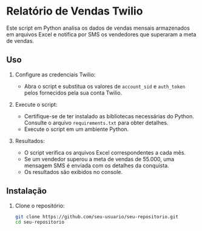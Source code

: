 # Relatório de Vendas Twilio

Este script em Python analisa os dados de vendas mensais armazenados em arquivos Excel e notifica por SMS os vendedores que superaram a meta de vendas.

## Uso

1. Configure as credenciais Twilio:
   - Abra o script e substitua os valores de `account_sid` e `auth_token` pelos fornecidos pela sua conta Twilio.

2. Execute o script:
   - Certifique-se de ter instalado as bibliotecas necessárias do Python. Consulte o arquivo `requirements.txt` para obter detalhes.
   - Execute o script em um ambiente Python.

3. Resultados:
   - O script verifica os arquivos Excel correspondentes a cada mês.
   - Se um vendedor superou a meta de vendas de 55.000, uma mensagem SMS é enviada com os detalhes da conquista.
   - Os resultados são exibidos no console.

## Instalação

1. Clone o repositório:

   ```bash
   git clone https://github.com/seu-usuario/seu-repositorio.git
   cd seu-repositorio

